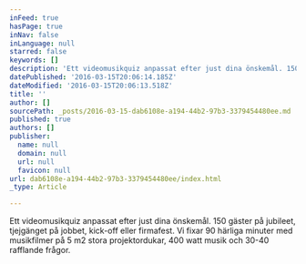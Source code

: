 ```yaml
---
inFeed: true
hasPage: true
inNav: false
inLanguage: null
starred: false
keywords: []
description: 'Ett videomusikquiz anpassat efter just dina önskemål. 150 gäster på jubileet, tjejgänget på jobbet, kick-off eller firmafest. Vi fixar 90 härliga minuter med musikfilmer på 5 m2 stora projektordukar, 400 watt musik och 30-40 rafflande frågor.'
datePublished: '2016-03-15T20:06:14.185Z'
dateModified: '2016-03-15T20:06:13.518Z'
title: ''
author: []
sourcePath: _posts/2016-03-15-dab6108e-a194-44b2-97b3-3379454480ee.md
published: true
authors: []
publisher:
  name: null
  domain: null
  url: null
  favicon: null
url: dab6108e-a194-44b2-97b3-3379454480ee/index.html
_type: Article

---
```

Ett videomusikquiz anpassat efter just dina önskemål. 150 gäster på jubileet, tjejgänget på jobbet, kick-off eller firmafest. Vi fixar 90 härliga minuter med musikfilmer på 5 m2 stora projektordukar, 400 watt musik och 30-40 rafflande frågor.